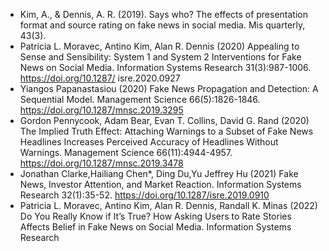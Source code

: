 - Kim, A., & Dennis, A. R. (2019). Says who? The effects of presentation format and source rating on fake news in social media. Mis quarterly, 43(3).
- Patricia L. Moravec, Antino Kim, Alan R. Dennis (2020) Appealing to Sense and Sensibility: System 1 and System 2 Interventions for Fake News on Social Media. Information Systems Research 31(3):987-1006. https://doi.org/10.1287/ isre.2020.0927
- Yiangos Papanastasiou (2020) Fake News Propagation and Detection: A Sequential Model. Management Science 66(5):1826-1846. https://doi.org/10.1287/mnsc.2019.3295
- Gordon Pennycook, Adam Bear, Evan T. Collins, David G. Rand (2020) The Implied Truth Effect: Attaching Warnings to a Subset of Fake News Headlines Increases Perceived Accuracy of Headlines Without Warnings. Management Science 66(11):4944-4957. https://doi.org/10.1287/mnsc.2019.3478
- Jonathan Clarke,Hailiang Chen*, Ding Du,Yu Jeffrey Hu (2021) Fake News, Investor Attention, and Market Reaction. Information Systems Research 32(1):35-52. https://doi.org/10.1287/isre.2019.0910
- Patricia L. Moravec, Antino Kim, Alan R. Dennis, Randall K. Minas (2022) Do You Really Know if It’s True? How Asking Users to Rate Stories Affects Belief in Fake News on Social Media. Information Systems Research
